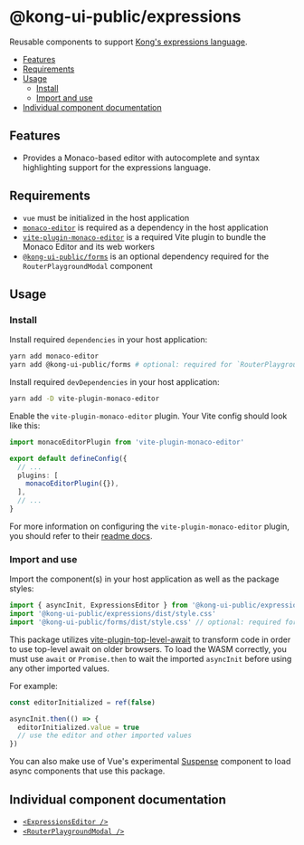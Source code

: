 # @kong-ui-public/expressions

Reusable components to support [Kong's expressions language](https://docs.konghq.com/gateway/latest/reference/expressions-language/).

- [Features](#features)
- [Requirements](#requirements)
- [Usage](#usage)
  - [Install](#install)
  - [Import and use](#import-and-use)
- [Individual component documentation](#individual-component-documentation)

## Features

- Provides a Monaco-based editor with autocomplete and syntax highlighting support for the expressions language.

## Requirements

- `vue` must be initialized in the host application
- [`monaco-editor`](https://www.npmjs.com/package/monaco-editor) is required as a dependency in the host application
- [`vite-plugin-monaco-editor`](https://www.npmjs.com/package/vite-plugin-monaco-editor) is a required Vite plugin to bundle the Monaco Editor and its web workers
- [`@kong-ui-public/forms`](https://www.npmjs.com/package/@kong-ui-public/forms) is an optional dependency required for the `RouterPlaygroundModal` component

## Usage

### Install

Install required `dependencies` in your host application:

```sh
yarn add monaco-editor
yarn add @kong-ui-public/forms # optional: required for `RouterPlaygroundModal` component
```

Install required `devDependencies` in your host application:

```sh
yarn add -D vite-plugin-monaco-editor
```

Enable the `vite-plugin-monaco-editor` plugin. Your Vite config should look like this:

```ts
import monacoEditorPlugin from 'vite-plugin-monaco-editor'

export default defineConfig({
  // ...
  plugins: [
    monacoEditorPlugin({}),
  ],
  // ...
}
```

For more information on configuring the `vite-plugin-monaco-editor` plugin, you should refer to their [readme docs](https://github.com/vdesjs/vite-plugin-monaco-editor/blob/master/README.md).

### Import and use

Import the component(s) in your host application as well as the package styles:

```ts
import { asyncInit, ExpressionsEditor } from '@kong-ui-public/expressions'
import '@kong-ui-public/expressions/dist/style.css'
import '@kong-ui-public/forms/dist/style.css' // optional: required for `RouterPlaygroundModal` component
```

This package utilizes [vite-plugin-top-level-await](https://github.com/Menci/vite-plugin-top-level-await) to transform code in order to use top-level await on older browsers. To load the WASM correctly, you must use `await` or `Promise.then` to wait the imported `asyncInit` before using any other imported values.

For example:

```ts
const editorInitialized = ref(false)

asyncInit.then(() => {
  editorInitialized.value = true
  // use the editor and other imported values
})
```

You can also make use of Vue's experimental [Suspense](https://vuejs.org/guide/built-ins/suspense.html) component to load async components that use this package.

## Individual component documentation

- [`<ExpressionsEditor />`](docs/expressions-editor.md)
- [`<RouterPlaygroundModal />`](docs/router-playground-modal.md)

